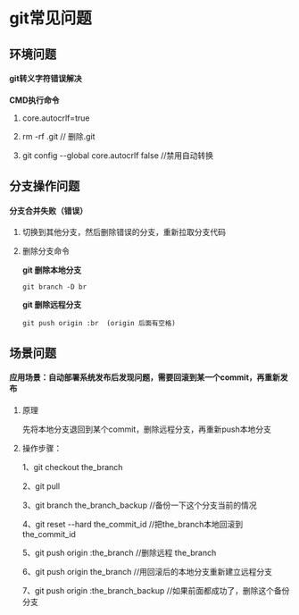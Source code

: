 # git常见问题

## 环境问题

#### git转义字符错误解决

**CMD执行命令**

1. core.autocrlf=true

2. rm -rf .git  // 删除.git

3. git config --global core.autocrlf false  //禁用自动转换

## 分支操作问题

#### 分支合并失败（错误）

1. 切换到其他分支，然后删除错误的分支，重新拉取分支代码

2. 删除分支命令

	**git 删除本地分支**
	```git
	git branch -D br
	```
	**git 删除远程分支**
	```git
	git push origin :br  (origin 后面有空格)
	```

## 场景问题

#### 应用场景：自动部署系统发布后发现问题，需要回滚到某一个commit，再重新发布

1. 原理
	
	先将本地分支退回到某个commit，删除远程分支，再重新push本地分支

2. 操作步骤：

	1、git checkout the_branch

	2、git pull

	3、git branch the_branch_backup //备份一下这个分支当前的情况

	4、git reset --hard the_commit_id //把the_branch本地回滚到the_commit_id

	5、git push origin :the_branch //删除远程 the_branch

	6、git push origin the_branch //用回滚后的本地分支重新建立远程分支
	
	7、git push origin :the_branch_backup //如果前面都成功了，删除这个备份分支
